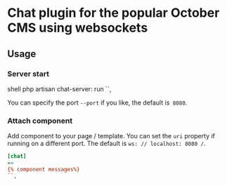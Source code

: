 # Chat plugin for the popular October CMS using websockets

## Usage

### Server start

shell
php artisan chat-server: run
``,

You can specify the port `--port` if you like, the default is` 8080`.

### Attach component

Add component to your page / template.
You can set the `uri` property if running on a different port.
The default is `ws: // localhost: 8080 /`.

``` ini
[chat]
==
{% component messages%}
``,

